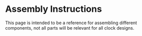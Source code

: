 # Assembly Instructions
This page is intended to be a reference for assembling different components, not all parts will be relevant for all clock designs.

